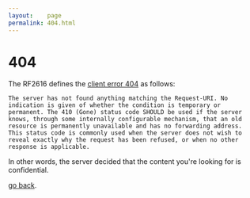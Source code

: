 ```yaml
---
layout:    page
permalink: 404.html
---
```


# 404

The RF2616 defines the [client error 404](https://tools.ietf.org/html/rfc2616#section-10.4.5) as follows:  


    The server has not found anything matching the Request-URI. No
    indication is given of whether the condition is temporary or
    permanent. The 410 (Gone) status code SHOULD be used if the server
    knows, through some internally configurable mechanism, that an old
    resource is permanently unavailable and has no forwarding address.
    This status code is commonly used when the server does not wish to
    reveal exactly why the request has been refused, or when no other
    response is applicable.


In other words, the server decided that the content you're looking for is confidential.  

[go back](/).
